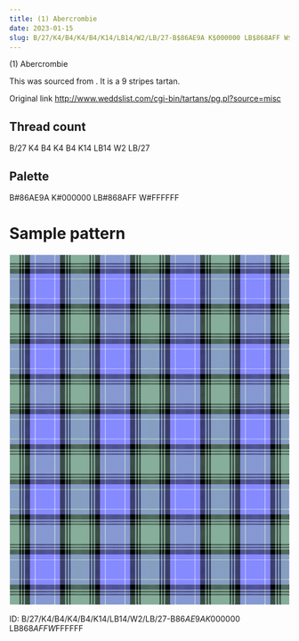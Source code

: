 ```yaml
---
title: (1) Abercrombie
date: 2023-01-15
slug: B/27/K4/B4/K4/B4/K14/LB14/W2/LB/27-B$86AE9A K$000000 LB$868AFF W$FFFFFF
---
```

(1) Abercrombie

This was sourced from <no value>.  It is a 9 stripes tartan.

Original link http://www.weddslist.com/cgi-bin/tartans/pg.pl?source=misc

## Thread count
B/27 K4 B4 K4 B4 K14 LB14 W2 LB/27

## Palette
B#86AE9A K#000000 LB#868AFF W#FFFFFF

# Sample pattern

![Tartan detail](tartan.png "B/27 K4 B4 K4 B4 K14 LB14 W2 LB/27 tartan")

ID: B/27/K4/B4/K4/B4/K14/LB14/W2/LB/27-B$86AE9A K$000000 LB$868AFF W$FFFFFF